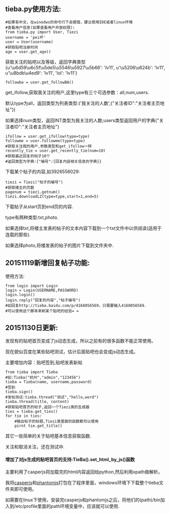 ## tieba.py使用方法:

    #如果有中文，在winodws的命令行下会报错，建议使用IDE或者linux环境
    #查看用户信息(如果查看用户开放权限):
    from tieba.py import User, Tiezi
    username = 'pei坏'
    user = User(username)
    #获取贴吧注册时间
    age = user.get_age()
获取关注的贴吧以及等级，返回字典类型
{u'\u6d59\u6c5f\u5de5\u5546\u5927\u5b66': 'lv11', u'\u5206\u624b': 'lv11', u'\u8bdb\u4ed9': 'lv11', 'lol': 'lv11'}

    followba = user.get_followBA()

get_ifollow,获取我关注的用户,这里type有三个可选参数：all,num,users.

默认type为all，返回类型为列表类型:('我关注的人数',{"关注者ID":"关注者主页地址"})

如果选择num类型，返回INT类型为我关注的人数;users类型返回用户的字典{"关注者ID":"关注者主页地址"}

    ifollow = user.get_ifollow(type=type)
    followme = user.followme(type=type)
    #获取关注我的用户,参数类型和get_ifollow一样
    recently_tie = user.get_recently_tie(num=10)
    #获取最近回复的帖子10个
    #返回类型为字典:{"编号":{回复内容相关信息的字典}}

下载某个帖子的内容,如3926556029:

    tiezi = Tiezi("帖子的编号")
    #获取楼主的页数
    pagenum = tiezi.getnum()
    tiezi.downloadLZ(type=type,start=1,end=5)

下载帖子从start页到end页的内容.

type有两种类型:txt,photo.

如果选择txt,将楼主发表的帖子的文本内容下载到一个txt文件中以供阅读(适用于连载的那些).

如果选择photo,将楼发表的帖子的图片下载到文件夹中.


## 20151119新增回复帖子功能:

使用方法:

    from login import Login
    login = Login(USERNAME,PASSWORD)
    login.login()
    login.reply("回复的内容","帖子编号")
    #如回复http://tieba.baidu.com/p/4168056569，只需要输入4168056569.
    #可以使用这个脚本来刷某个贴吧的经验= =

## 20151130日更新:

发现有的贴吧首页变成了js动态生成，所以之前有的很多函数不能正常使用。

现在貌似百度在某些贴吧测试，估计后面贴吧也会变成js动态生成。

主要增加内容：贴吧签到,贴吧发表新帖

    from tieba import Tieba
    #如:Tieba("杭州","admin","123456")
    tieba = Tieba(name, username,password)
    #签到
    tieba.sign()
    #发帖测试:tieba.thread("测试","hello,word")
    tieba.thread(title, content)
    #获取贴吧首页的帖子,返回一个Tiezi类的生成器
    ties = tieba.get_ties()
    for tie in ties:
        #输出帖子的标题,Tiezi类里面的函数都可以使用
        pirnt tie.get_title()

其它一些简单的关于贴吧基本信息获取函数.

关注和取消关注，还在测试中.

#### 增加了对js生成的贴吧首页的支持:TieBa().set_html_by_js()函数

主要利用了casperjs将加载完的html内容返回给python,然后利用xpath做解析。

我将[casperjs](http://docs.casperjs.org/en/latest/index.html)和[phantomjs](http://phantomjs.org/)打包在了程序里面，windows环境下下载整个tieba文件夹即可使用。

如需要在linux下使用，安装完casperjs和phantomjs之后，将他们的(path)/bin加入到/etc/profile里面的path环境变量中，应该就可以使用.
